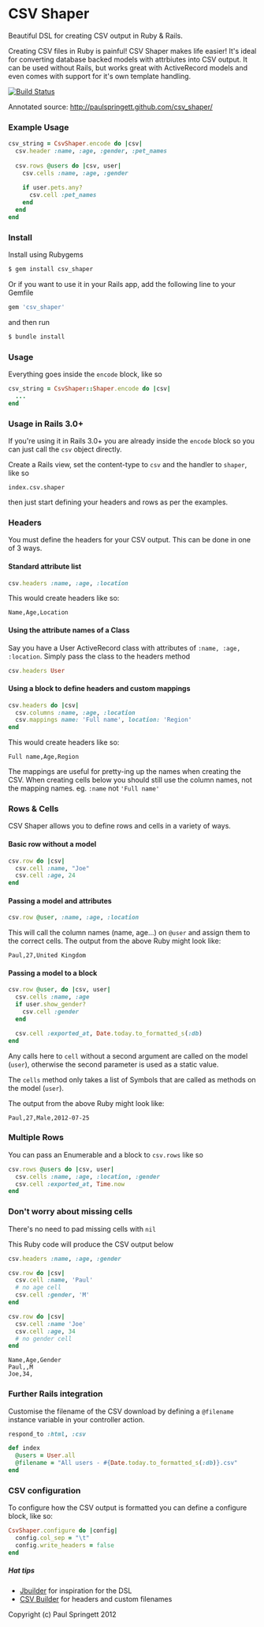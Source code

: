 # CSV Shaper

Beautiful DSL for creating CSV output in Ruby & Rails.

Creating CSV files in Ruby is painful! CSV Shaper makes life easier! It's ideal for converting database backed models with attrbiutes into CSV output. It can be used without Rails, but works great with ActiveRecord models and even comes with support for it's own template handling.

[![Build Status](https://secure.travis-ci.org/paulspringett/csv_shaper.png?branch=master)](http://travis-ci.org/paulspringett/csv_shaper)

Annotated source: http://paulspringett.github.com/csv_shaper/

### Example Usage

```ruby
csv_string = CsvShaper.encode do |csv|
  csv.header :name, :age, :gender, :pet_names
  
  csv.rows @users do |csv, user|
    csv.cells :name, :age, :gender
    
    if user.pets.any?
      csv.cell :pet_names
    end
  end
end
```

### Install

Install using Rubygems

```bash
$ gem install csv_shaper
```

Or if you want to use it in your Rails app, add the following line to your Gemfile

```ruby
gem 'csv_shaper'
```

and then run

```bash
$ bundle install
```

### Usage

Everything goes inside the `encode` block, like so

```ruby
csv_string = CsvShaper::Shaper.encode do |csv|
  ...
end
```

### Usage in Rails 3.0+

If you're using it in Rails 3.0+ you are already inside the `encode` block so you can just call the `csv` object directly.

Create a Rails view, set the content-type to `csv` and the handler to `shaper`, like so

    index.csv.shaper
    
then just start defining your headers and rows as per the examples.

### Headers

You must define the headers for your CSV output. This can be done in one of 3 ways.

#### Standard attribute list

```ruby
csv.headers :name, :age, :location
```

This would create headers like so:

```csv
Name,Age,Location
```

#### Using the attribute names of a Class

Say you have a User ActiveRecord class with attributes of `:name, :age, :location`. Simply pass the class to the headers method

```ruby
csv.headers User
```

#### Using a block to define headers and custom mappings

```ruby
csv.headers do |csv|
  csv.columns :name, :age, :location
  csv.mappings name: 'Full name', location: 'Region'
end
```

This would create headers like so:

```csv
Full name,Age,Region
```

The mappings are useful for pretty-ing up the names when creating the CSV. When creating cells below you should still use the column names, not the mapping names. eg. `:name` not `'Full name'`

### Rows & Cells

CSV Shaper allows you to define rows and cells in a variety of ways.

#### Basic row without a model

```ruby
csv.row do |csv|
  csv.cell :name, "Joe"
  csv.cell :age, 24
end
```

#### Passing a model and attributes

```ruby
csv.row @user, :name, :age, :location
```

This will call the column names (name, age...) on `@user` and assign them to the correct cells. The output from the above Ruby might look like:

```
Paul,27,United Kingdom
```

#### Passing a model to a block

```ruby
csv.row @user, do |csv, user|
  csv.cells :name, :age
  if user.show_gender?
    csv.cell :gender
  end

  csv.cell :exported_at, Date.today.to_formatted_s(:db)
end
```

Any calls here to `cell` without a second argument are called on the model (`user`), otherwise the second parameter is used as a static value.

The `cells` method only takes a list of Symbols that are called as methods on the model (`user`).

The output from the above Ruby might look like:
 
```
Paul,27,Male,2012-07-25
```

### Multiple Rows

You can pass an Enumerable and a block to `csv.rows` like so

```ruby
csv.rows @users do |csv, user|
  csv.cells :name, :age, :location, :gender
  csv.cell :exported_at, Time.now
end
```

### Don't worry about missing cells

There's no need to pad missing cells with `nil`

This Ruby code will produce the CSV output below

```ruby
csv.headers :name, :age, :gender

csv.row do |csv|
  csv.cell :name, 'Paul'
  # no age cell
  csv.cell :gender, 'M'
end

csv.row do |csv|
  csv.cell :name 'Joe'
  csv.cell :age, 34
  # no gender cell
end
```

```
Name,Age,Gender
Paul,,M
Joe,34,
```

### Further Rails integration

Customise the filename of the CSV download by defining a `@filename` instance variable in your controller action.

```ruby
respond_to :html, :csv

def index
  @users = User.all
  @filename = "All users - #{Date.today.to_formatted_s(:db)}.csv"
end
```

### CSV configuration

To configure how the CSV output is formatted you can define a configure block, like so:

```ruby
CsvShaper.configure do |config|
  config.col_sep = "\t"
  config.write_headers = false
end

```

##### Hat tips

* [Jbuilder](https://github.com/rails/jbuilder/) for inspiration for the DSL
* [CSV Builder](https://github.com/econsultancy/csv_builder) for headers and custom filenames

Copyright (c) Paul Springett 2012